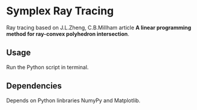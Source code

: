 # Symplex Ray Tracing

Ray tracing based on J.L.Zheng, C.B.Millham article **A linear programming method for ray-convex polyhedron intersection**. 

## Usage
Run the Python script in terminal.

## Dependencies
Depends on Python linbraries NumyPy and Matplotlib. 

